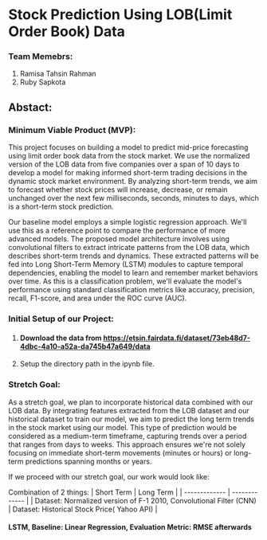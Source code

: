 # Stock Prediction Using LOB(Limit Order Book) Data 

### Team Memebrs: 
1. Ramisa Tahsin Rahman
2. Ruby Sapkota

## Abstact: 


### Minimum Viable Product (MVP):

This project focuses on building a model to predict mid-price forecasting using limit order book data from the stock market. 
We use the normalized version of the LOB data from five companies over a span of 10 days to develop a model for making informed short-term trading decisions in the dynamic stock market environment. By analyzing short-term trends, we aim to forecast whether stock prices will increase, decrease, or remain unchanged over the next few milliseconds, seconds, minutes to days, which is a short-term stock prediction.

Our baseline model employs a simple logistic regression approach. We'll use this as a reference point to compare the performance of more advanced models.
The proposed model architecture involves using convolutional filters to extract intricate patterns from the LOB data,  which describes short-term trends and dynamics. These extracted patterns will be fed into Long Short-Term Memory (LSTM) modules to capture temporal dependencies, enabling the model to learn and remember market behaviors over time. 
As this is a classification problem, we'll evaluate the model's performance using standard classification metrics like accuracy, precision, recall, F1-score, and area under the ROC curve (AUC).

### Initial Setup of our Project: 
1. #### Download the data from https://etsin.fairdata.fi/dataset/73eb48d7-4dbc-4a10-a52a-da745b47a649/data
2. Setup the directory path in the ipynb file.


### Stretch Goal:

As a stretch goal, we plan to incorporate historical data combined with our LOB data. By integrating features extracted from the LOB dataset and our historical dataset to train our model, we aim to predict the long term trends in the stock market using our model. This type of prediction would be considered as a medium-term timeframe, capturing trends over a period that ranges from days to weeks. This approach ensures we're not solely focusing on immediate short-term movements (minutes or hours) or long-term predictions spanning months or years.

If we proceed with our stretch goal, our work would look like:

Combination of 2 things: 
| Short Term  | Long Term |
| ------------- | ------------- |
| Dataset: Normalized version of F-1 2010, Convolutional Filter (CNN) | Dataset: Historical Stock Price( Yahoo API)   | 

#### LSTM, Baseline: Linear Regression, Evaluation Metric: RMSE afterwards

